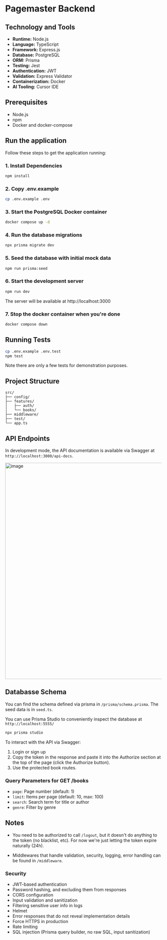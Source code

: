 # Pagemaster Backend

## Technology and Tools

- **Runtime:** Node.js
- **Language:** TypeScript
- **Framework:** Express.js
- **Database:** PostgreSQL
- **ORM:** Prisma
- **Testing:** Jest
- **Authentication:** JWT
- **Validation:** Express Validator
- **Containerization:** Docker
- **AI Tooling:** Cursor IDE

## Prerequisites

- Node.js
- npm
- Docker and docker-compose

## Run the application

Follow these steps to get the application running:

### 1. Install Dependencies

```bash
npm install
```

### 2. Copy .env.example

```bash
cp .env.example .env
```

### 3. Start the PostgreSQL Docker container

```bash
docker compose up -d
```

### 4. Run the database migrations

```bash
npx prisma migrate dev
```

### 5. Seed the database with initial mock data

```bash
npm run prisma:seed
```

### 6. Start the development server

```bash
npm run dev
```

The server will be available at http://localhost:3000

### 7. Stop the docker container when you're done

```bash
docker compose down
```

## Running Tests

```bash
cp .env.example .env.test
npm test
```

Note there are only a few tests for demonstration purposes.

## Project Structure

```
src/
├── config/
├── features/
│   ├── auth/
│   └── books/
├── middleware/
├── test/
└── app.ts
```

## API Endpoints

In development mode, the API documentation is available via Swagger at `http://localhost:3000/api-docs`.

<img width="694" alt="image" src="https://github.com/user-attachments/assets/8bd300a0-bba1-4ee8-9aa6-8387a3f7f63c" />

## Databasse Schema

You can find the schema defined via prisma in `/prisma/schema.prisma`. The seed data is in `seed.ts`.

You can use Prisma Studio to conveniently inspect the database at `http://localhost:5555/`

```bash
npx prisma studio
```

To interact with the API via Swagger:

1. Login or sign up
2. Copy the token in the response and paste it into the Authorize section at the top of the page (click the Authorize button).
3. Use the protected book routes.

### Query Parameters for GET /books

- `page`: Page number (default: 1)
- `limit`: Items per page (default: 10, max: 100)
- `search`: Search term for title or author
- `genre`: Filter by genre

## Notes

- You need to be authorized to call `/logout`, but it doesn't do anything to the token (no blacklist, etc). For now we're just letting the token expire naturally (24h).

- Middlewares that handle validation, security, logging, error handling can be found in `/middleware`.

### Security

- JWT-based authentication
- Password hashing, and excluding them from responses
- CORS configuration
- Input validation and sanitization
- Filtering sensitive user info in logs
- Helmet
- Error responses that do not reveal implementation details
- Force HTTPS in production
- Rate limiting
- SQL injection (Prisma query builder, no raw SQL, input sanitization)
